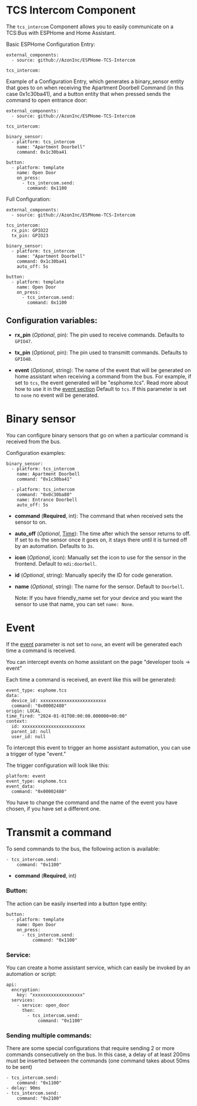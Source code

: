 TCS Intercom Component
===================

The ``tcs_intercom`` Component allows you to easily communicate on a TCS:Bus with ESPHome and Home Assistant.

Basic ESPHome Configuration Entry:
```
external_components:
  - source: github://AzonInc/ESPHome-TCS-Intercom

tcs_intercom:
```
 
Example of a Configuration Entry, which generates a binary_sensor entity that goes to on when receiving the Apartment Doorbell Command (in this case 0x1c30ba41), and a button entity that when pressed sends the command to open entrance door:
```
external_components:
  - source: github://AzonInc/ESPHome-TCS-Intercom
	
tcs_intercom:

binary_sensor:
  - platform: tcs_intercom
	name: "Apartment Doorbell"
	command: 0x1c30ba41

button:
  - platform: template
	name: Open Door
	on_press:
	  - tcs_intercom.send:
		command: 0x1100
```

Full Configuration:
```
external_components:
  - source: github://AzonInc/ESPHome-TCS-Intercom
	
tcs_intercom:
  rx_pin: GPIO22
  tx_pin: GPIO23

binary_sensor:
  - platform: tcs_intercom
	name: "Apartment Doorbell"
	command: 0x1c30ba41
	auto_off: 5s

button:
  - platform: template
	name: Open Door
	on_press:
	  - tcs_intercom.send:
		command: 0x1100
```

Configuration variables:
------------------------

- **rx_pin** (*Optional*, pin): The pin used to receive commands. Defaults to ``GPIO47``.
- **tx_pin** (*Optional*, pin): The pin used to transmitt commands. Defaults to ``GPIO48``.

- <a id="eventlist">**event**</a>  (_Optional_, string): The name of the event that will be generated on home assistant when receiving a command from the bus. For example, if  set to `tcs`, the event generated will be "esphome.tcs".
Read more about how to use it in the [event section](#event)
Default to `tcs`.
If this parameter is set to `none` no event will be generated.


Binary sensor
===================

You can configure binary sensors that go on when a particular command is received from the bus.

Configuration examples:

	binary_sensor:
	  - platform: tcs_intercom
        name: Apartment Doorbell
        command: "0x1c30ba41"

	  - platform: tcs_intercom
	    command: "0x0c30ba80"
	    name: Entrance Doorbell
	    auto_off: 5s

- **command** (**Required**, int): The command that when received sets the sensor to on.
- **auto_off** (*Optional*,  [Time](https://esphome.io/guides/configuration-types#config-time)):  The time after which the sensor returns to off. If set to `0s` the sensor once it goes on, it stays there until it is turned off by an automation. Defaults to  `3s`.
- **icon** (*Optional*, icon): Manually set the icon to use for the sensor in the frontend. Default to `mdi:doorbell`.
- **id** (*Optional*, string): Manually specify the ID for code generation.
- **name** (*Optional*, string): The name for the sensor. Default to `Doorbell`.

    Note:
    If you have friendly_name set for your device and you want 
    the sensor to use that name, you can set `name: None`.



Event
========
If the [event](#eventlist) parameter is not set to `none`, an event will be generated each time a command is received.

You can intercept events on home assistant on the page "developer tools -> event"

Each time a command is received, an event like this will be generated:

	event_type: esphome.tcs
	data:
	  device_id: xxxxxxxxxxxxxxxxxxxxxxxxx
	  command: "0x00002480"
	origin: LOCAL
	time_fired: "2024-01-01T00:00:00.000000+00:00"
	context:
	  id: xxxxxxxxxxxxxxxxxxxxxxxx
	  parent_id: null
	  user_id: null

To intercept this event to trigger an home assistant automation, you can use a trigger of type "event."

The trigger configuration will look like this:

	platform: event
	event_type: esphome.tcs
	event_data:
	  command: "0x00002480"

You have to change the command and the name of the event you have chosen, if you have set a different one.

Transmit a command
==================
To send commands to the bus, the following action is available:

	- tcs_intercom.send:
	    command: "0x1100"

- **command** (**Required**, int)

### Button:
The action can be easily inserted into a button type entity:

	button:
	  - platform: template
	    name: Open Door
	    on_press:
	      - tcs_intercom.send:
	          command: "0x1100"


### Service:
You can create a home assistant service, which can easily be invoked by an automation or script:

	api:
	  encryption:
	    key: "xxxxxxxxxxxxxxxxxxx"
	  services:
	    - service: open_door
	      then:
	        - tcs_intercom.send:
	            command: "0x1100"

### Sending multiple commands:
There are some special configurations that require sending 2 or more commands consecutively on the bus.
In this case, a delay of at least 200ms must be inserted between the commands (one command takes about 50ms to be sent)

	- tcs_intercom.send:
	    command: "0x1100"
	- delay: 90ms
	- tcs_intercom.send:
	    command: "0x2100"